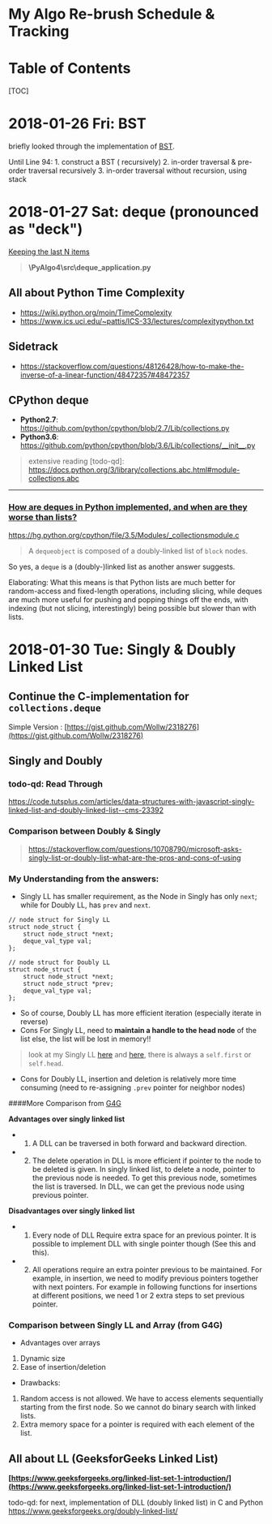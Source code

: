 # My Algo Re-brush Schedule & Tracking

# Table of Contents

[TOC]

# 2018-01-26 Fri: BST

briefly looked through the implementation of [BST](https://github.com/qd452/Algorithm4/blob/master/PyAlgo4/src/bst.py).

Until Line 94:
    1. construct a BST ( recursively)
    2. in-order traversal & pre-order traversal recursively
    3. in-order traversal without recursion, using stack

# 2018-01-27 Sat: deque (pronounced as "deck")

[Keeping the last N items](http://chimera.labs.oreilly.com/books/1230000000393/ch01.html#_problem_3)

> **\PyAlgo4\src\deque_application.py**

## All about Python Time Complexity

* https://wiki.python.org/moin/TimeComplexity
* https://www.ics.uci.edu/~pattis/ICS-33/lectures/complexitypython.txt


## Sidetrack

* https://stackoverflow.com/questions/48126428/how-to-make-the-inverse-of-a-linear-function/48472357#48472357


## CPython deque

* **Python2.7**: https://github.com/python/cpython/blob/2.7/Lib/collections.py
* **Python3.6**: https://github.com/python/cpython/blob/3.6/Lib/collections/__init__.py

> extensive reading [todo-qd]: https://docs.python.org/3/library/collections.abc.html#module-collections.abc

---

### **[How are deques in Python implemented, and when are they worse than lists?](https://stackoverflow.com/questions/6256983/how-are-deques-in-python-implemented-and-when-are-they-worse-than-lists/6257048#6257048)**


https://hg.python.org/cpython/file/3.5/Modules/_collectionsmodule.c

> A `dequeobject` is composed of a doubly-linked list of `block` nodes.

So yes, a `deque` is a (doubly-)linked list as another answer suggests.

Elaborating: What this means is that Python lists are much better for random-access and fixed-length operations, including slicing, while deques are much more useful for pushing and popping things off the ends, with indexing (but not slicing, interestingly) being possible but slower than with lists.


# 2018-01-30 Tue: Singly & Doubly Linked List

## Continue the C-implementation for `collections.deque`

Simple Version : [https://gist.github.com/Wollw/2318276](https://gist.github.com/Wollw/2318276)

## Singly and Doubly

### todo-qd: Read Through

https://code.tutsplus.com/articles/data-structures-with-javascript-singly-linked-list-and-doubly-linked-list--cms-23392

### Comparison between Doubly & Singly

> https://stackoverflow.com/questions/10708790/microsoft-asks-singly-list-or-doubly-list-what-are-the-pros-and-cons-of-using

### My Understanding from the answers:

- Singly LL has smaller requirement, as the Node in Singly has only `next`; while for Doubly LL, has `prev` and `next`.
```
// node struct for Singly LL
struct node_struct {
    struct node_struct *next;
    deque_val_type val;
};

// node struct for Doubly LL
struct node_struct {
    struct node_struct *next;
    struct node_struct *prev;
    deque_val_type val;
};
```
- So of course, Doubly LL has more efficient iteration (especially iterate in reverse)
- Cons For Singly LL, need to **maintain a handle to the head node** of the list else, the list will be lost in memory!!
> look at my Singly LL [here](https://github.com/qd452/Algorithm4/blob/master/PyAlgo4/src/Stack_LinkedList.py) and [here](https://github.com/qd452/Algorithm4/blob/master/PyAlgo4/src/Queue_LinkedList.py), there is always a `self.first` or `self.head`.
- Cons for Doubly LL, insertion and deletion is relatively more time consuming (need to re-assigning `.prev` pointer for neighbor nodes)

####More Comparison from [G4G](https://www.geeksforgeeks.org/doubly-linked-list/)

**Advantages over singly linked list**
- 1) A DLL can be traversed in both forward and backward direction.
- 2) The delete operation in DLL is more efficient if pointer to the node to be deleted is given.
In singly linked list, to delete a node, pointer to the previous node is needed. To get this previous node, sometimes the list is traversed. In DLL, we can get the previous node using previous pointer.

**Disadvantages over singly linked list**
- 1) Every node of DLL Require extra space for an previous pointer. It is possible to implement DLL with single pointer though (See this and this).
- 2) All operations require an extra pointer previous to be maintained. For example, in insertion, we need to modify previous pointers together with next pointers. For example in following functions for insertions at different positions, we need 1 or 2 extra steps to set previous pointer.

### Comparison between Singly LL and Array (from G4G)
- Advantages over arrays
1) Dynamic size
2) Ease of insertion/deletion

- Drawbacks:
1) Random access is not allowed. We have to access elements sequentially starting from the first node. So we cannot do binary search with linked lists.
2) Extra memory space for a pointer is required with each element of the list.


## All about LL (GeeksforGeeks Linked List)

**[https://www.geeksforgeeks.org/linked-list-set-1-introduction/](https://www.geeksforgeeks.org/linked-list-set-1-introduction/)**

todo-qd: for next, implementation of DLL (doubly linked list) in C and Python
https://www.geeksforgeeks.org/doubly-linked-list/
